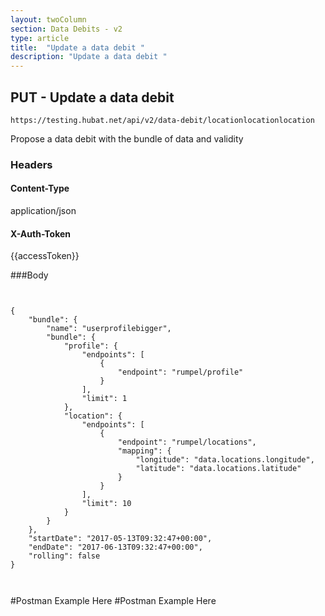 ```yaml
---
layout: twoColumn
section: Data Debits - v2
type: article
title:  "Update a data debit "
description: "Update a data debit "
---
```


## PUT - Update a data debit 
   
`https://testing.hubat.net/api/v2/data-debit/locationlocationlocation`

Propose a data debit with the bundle of data and validity

### Headers

#### Content-Type
application/json
#### X-Auth-Token
{{accessToken}}


###Body

```


{
	"bundle": {
		"name": "userprofilebigger",
		"bundle": {
			"profile": {
				"endpoints": [
					{
						"endpoint": "rumpel/profile"
					}
				],
				"limit": 1
			},
			"location": {
				"endpoints": [
					{
						"endpoint": "rumpel/locations",
						"mapping": {
				            "longitude": "data.locations.longitude",
				            "latitude": "data.locations.latitude"
						}
					}
				],
				"limit": 10
			}
		}
	},
	"startDate": "2017-05-13T09:32:47+00:00",
	"endDate": "2017-06-13T09:32:47+00:00",
	"rolling": false
}



```

#Postman Example Here
#Postman Example Here
